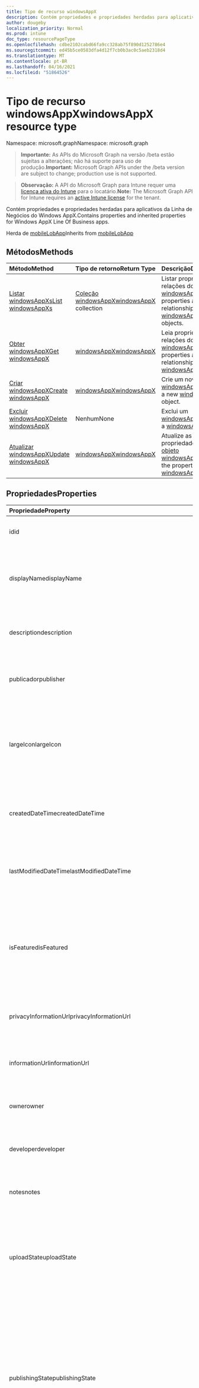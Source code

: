```yaml
---
title: Tipo de recurso windowsAppX
description: Contém propriedades e propriedades herdadas para aplicativos da Linha de Negócios do Windows AppX.
author: dougeby
localization_priority: Normal
ms.prod: intune
doc_type: resourcePageType
ms.openlocfilehash: cdbe2102cabd66fa9cc328ab75f890d1252786e4
ms.sourcegitcommit: ed45b5ce0583dfa4d12f7cb0b3ac0c5aeb2318d4
ms.translationtype: MT
ms.contentlocale: pt-BR
ms.lasthandoff: 04/16/2021
ms.locfileid: "51864526"
---
```

# <a name="windowsappx-resource-type"></a><span data-ttu-id="f3ca2-103">Tipo de recurso windowsAppX</span><span class="sxs-lookup"><span data-stu-id="f3ca2-103">windowsAppX resource type</span></span>

<span data-ttu-id="f3ca2-104">Namespace: microsoft.graph</span><span class="sxs-lookup"><span data-stu-id="f3ca2-104">Namespace: microsoft.graph</span></span>

> <span data-ttu-id="f3ca2-105">**Importante:** As APIs do Microsoft Graph na versão /beta estão sujeitas a alterações; não há suporte para uso de produção.</span><span class="sxs-lookup"><span data-stu-id="f3ca2-105">**Important:** Microsoft Graph APIs under the /beta version are subject to change; production use is not supported.</span></span>

> <span data-ttu-id="f3ca2-106">**Observação:** A API do Microsoft Graph para Intune requer uma [licença ativa do Intune](https://go.microsoft.com/fwlink/?linkid=839381) para o locatário.</span><span class="sxs-lookup"><span data-stu-id="f3ca2-106">**Note:** The Microsoft Graph API for Intune requires an [active Intune license](https://go.microsoft.com/fwlink/?linkid=839381) for the tenant.</span></span>

<span data-ttu-id="f3ca2-107">Contém propriedades e propriedades herdadas para aplicativos da Linha de Negócios do Windows AppX.</span><span class="sxs-lookup"><span data-stu-id="f3ca2-107">Contains properties and inherited properties for Windows AppX Line Of Business apps.</span></span>


<span data-ttu-id="f3ca2-108">Herda de [mobileLobApp](../resources/intune-apps-mobilelobapp.md)</span><span class="sxs-lookup"><span data-stu-id="f3ca2-108">Inherits from [mobileLobApp](../resources/intune-apps-mobilelobapp.md)</span></span>

## <a name="methods"></a><span data-ttu-id="f3ca2-109">Métodos</span><span class="sxs-lookup"><span data-stu-id="f3ca2-109">Methods</span></span>
|<span data-ttu-id="f3ca2-110">Método</span><span class="sxs-lookup"><span data-stu-id="f3ca2-110">Method</span></span>|<span data-ttu-id="f3ca2-111">Tipo de retorno</span><span class="sxs-lookup"><span data-stu-id="f3ca2-111">Return Type</span></span>|<span data-ttu-id="f3ca2-112">Descrição</span><span class="sxs-lookup"><span data-stu-id="f3ca2-112">Description</span></span>|
|:---|:---|:---|
|[<span data-ttu-id="f3ca2-113">Listar windowsAppXs</span><span class="sxs-lookup"><span data-stu-id="f3ca2-113">List windowsAppXs</span></span>](../api/intune-apps-windowsappx-list.md)|<span data-ttu-id="f3ca2-114">[Coleção windowsAppX](../resources/intune-apps-windowsappx.md)</span><span class="sxs-lookup"><span data-stu-id="f3ca2-114">[windowsAppX](../resources/intune-apps-windowsappx.md) collection</span></span>|<span data-ttu-id="f3ca2-115">Listar propriedades e relações dos objetos [windowsAppX.](../resources/intune-apps-windowsappx.md)</span><span class="sxs-lookup"><span data-stu-id="f3ca2-115">List properties and relationships of the [windowsAppX](../resources/intune-apps-windowsappx.md) objects.</span></span>|
|[<span data-ttu-id="f3ca2-116">Obter windowsAppX</span><span class="sxs-lookup"><span data-stu-id="f3ca2-116">Get windowsAppX</span></span>](../api/intune-apps-windowsappx-get.md)|[<span data-ttu-id="f3ca2-117">windowsAppX</span><span class="sxs-lookup"><span data-stu-id="f3ca2-117">windowsAppX</span></span>](../resources/intune-apps-windowsappx.md)|<span data-ttu-id="f3ca2-118">Leia propriedades e relações do [objeto windowsAppX.](../resources/intune-apps-windowsappx.md)</span><span class="sxs-lookup"><span data-stu-id="f3ca2-118">Read properties and relationships of the [windowsAppX](../resources/intune-apps-windowsappx.md) object.</span></span>|
|[<span data-ttu-id="f3ca2-119">Criar windowsAppX</span><span class="sxs-lookup"><span data-stu-id="f3ca2-119">Create windowsAppX</span></span>](../api/intune-apps-windowsappx-create.md)|[<span data-ttu-id="f3ca2-120">windowsAppX</span><span class="sxs-lookup"><span data-stu-id="f3ca2-120">windowsAppX</span></span>](../resources/intune-apps-windowsappx.md)|<span data-ttu-id="f3ca2-121">Crie um novo [objeto windowsAppX.](../resources/intune-apps-windowsappx.md)</span><span class="sxs-lookup"><span data-stu-id="f3ca2-121">Create a new [windowsAppX](../resources/intune-apps-windowsappx.md) object.</span></span>|
|[<span data-ttu-id="f3ca2-122">Excluir windowsAppX</span><span class="sxs-lookup"><span data-stu-id="f3ca2-122">Delete windowsAppX</span></span>](../api/intune-apps-windowsappx-delete.md)|<span data-ttu-id="f3ca2-123">Nenhum</span><span class="sxs-lookup"><span data-stu-id="f3ca2-123">None</span></span>|<span data-ttu-id="f3ca2-124">Exclui um [windowsAppX](../resources/intune-apps-windowsappx.md).</span><span class="sxs-lookup"><span data-stu-id="f3ca2-124">Deletes a [windowsAppX](../resources/intune-apps-windowsappx.md).</span></span>|
|[<span data-ttu-id="f3ca2-125">Atualizar windowsAppX</span><span class="sxs-lookup"><span data-stu-id="f3ca2-125">Update windowsAppX</span></span>](../api/intune-apps-windowsappx-update.md)|[<span data-ttu-id="f3ca2-126">windowsAppX</span><span class="sxs-lookup"><span data-stu-id="f3ca2-126">windowsAppX</span></span>](../resources/intune-apps-windowsappx.md)|<span data-ttu-id="f3ca2-127">Atualize as propriedades de um [objeto windowsAppX.](../resources/intune-apps-windowsappx.md)</span><span class="sxs-lookup"><span data-stu-id="f3ca2-127">Update the properties of a [windowsAppX](../resources/intune-apps-windowsappx.md) object.</span></span>|

## <a name="properties"></a><span data-ttu-id="f3ca2-128">Propriedades</span><span class="sxs-lookup"><span data-stu-id="f3ca2-128">Properties</span></span>
|<span data-ttu-id="f3ca2-129">Propriedade</span><span class="sxs-lookup"><span data-stu-id="f3ca2-129">Property</span></span>|<span data-ttu-id="f3ca2-130">Tipo</span><span class="sxs-lookup"><span data-stu-id="f3ca2-130">Type</span></span>|<span data-ttu-id="f3ca2-131">Descrição</span><span class="sxs-lookup"><span data-stu-id="f3ca2-131">Description</span></span>|
|:---|:---|:---|
|<span data-ttu-id="f3ca2-132">id</span><span class="sxs-lookup"><span data-stu-id="f3ca2-132">id</span></span>|<span data-ttu-id="f3ca2-133">Cadeia de caracteres</span><span class="sxs-lookup"><span data-stu-id="f3ca2-133">String</span></span>|<span data-ttu-id="f3ca2-134">Chave da entidade.</span><span class="sxs-lookup"><span data-stu-id="f3ca2-134">Key of the entity.</span></span> <span data-ttu-id="f3ca2-135">Herdado de [mobileApp](../resources/intune-shared-mobileapp.md)</span><span class="sxs-lookup"><span data-stu-id="f3ca2-135">Inherited from [mobileApp](../resources/intune-shared-mobileapp.md)</span></span>|
|<span data-ttu-id="f3ca2-136">displayName</span><span class="sxs-lookup"><span data-stu-id="f3ca2-136">displayName</span></span>|<span data-ttu-id="f3ca2-137">Cadeia de caracteres</span><span class="sxs-lookup"><span data-stu-id="f3ca2-137">String</span></span>|<span data-ttu-id="f3ca2-138">O título do aplicativo importado ou definido pelo administrador.</span><span class="sxs-lookup"><span data-stu-id="f3ca2-138">The admin provided or imported title of the app.</span></span> <span data-ttu-id="f3ca2-139">Herdado de [mobileApp](../resources/intune-shared-mobileapp.md)</span><span class="sxs-lookup"><span data-stu-id="f3ca2-139">Inherited from [mobileApp](../resources/intune-shared-mobileapp.md)</span></span>|
|<span data-ttu-id="f3ca2-140">description</span><span class="sxs-lookup"><span data-stu-id="f3ca2-140">description</span></span>|<span data-ttu-id="f3ca2-141">Cadeia de caracteres</span><span class="sxs-lookup"><span data-stu-id="f3ca2-141">String</span></span>|<span data-ttu-id="f3ca2-142">A descrição do aplicativo.</span><span class="sxs-lookup"><span data-stu-id="f3ca2-142">The description of the app.</span></span> <span data-ttu-id="f3ca2-143">Herdado de [mobileApp](../resources/intune-shared-mobileapp.md)</span><span class="sxs-lookup"><span data-stu-id="f3ca2-143">Inherited from [mobileApp](../resources/intune-shared-mobileapp.md)</span></span>|
|<span data-ttu-id="f3ca2-144">publicador</span><span class="sxs-lookup"><span data-stu-id="f3ca2-144">publisher</span></span>|<span data-ttu-id="f3ca2-145">String</span><span class="sxs-lookup"><span data-stu-id="f3ca2-145">String</span></span>|<span data-ttu-id="f3ca2-146">O publicador do aplicativo.</span><span class="sxs-lookup"><span data-stu-id="f3ca2-146">The publisher of the app.</span></span> <span data-ttu-id="f3ca2-147">Herdado de [mobileApp](../resources/intune-shared-mobileapp.md)</span><span class="sxs-lookup"><span data-stu-id="f3ca2-147">Inherited from [mobileApp](../resources/intune-shared-mobileapp.md)</span></span>|
|<span data-ttu-id="f3ca2-148">largeIcon</span><span class="sxs-lookup"><span data-stu-id="f3ca2-148">largeIcon</span></span>|[<span data-ttu-id="f3ca2-149">mimeContent</span><span class="sxs-lookup"><span data-stu-id="f3ca2-149">mimeContent</span></span>](../resources/intune-shared-mimecontent.md)|<span data-ttu-id="f3ca2-150">O ícone grande, a ser exibido nos detalhes do aplicativo e usado para o carregamento do ícone.</span><span class="sxs-lookup"><span data-stu-id="f3ca2-150">The large icon, to be displayed in the app details and used for upload of the icon.</span></span> <span data-ttu-id="f3ca2-151">Herdado de [mobileApp](../resources/intune-shared-mobileapp.md)</span><span class="sxs-lookup"><span data-stu-id="f3ca2-151">Inherited from [mobileApp](../resources/intune-shared-mobileapp.md)</span></span>|
|<span data-ttu-id="f3ca2-152">createdDateTime</span><span class="sxs-lookup"><span data-stu-id="f3ca2-152">createdDateTime</span></span>|<span data-ttu-id="f3ca2-153">DateTimeOffset</span><span class="sxs-lookup"><span data-stu-id="f3ca2-153">DateTimeOffset</span></span>|<span data-ttu-id="f3ca2-154">A data e a hora da criação do aplicativo.</span><span class="sxs-lookup"><span data-stu-id="f3ca2-154">The date and time the app was created.</span></span> <span data-ttu-id="f3ca2-155">Herdado de [mobileApp](../resources/intune-shared-mobileapp.md)</span><span class="sxs-lookup"><span data-stu-id="f3ca2-155">Inherited from [mobileApp](../resources/intune-shared-mobileapp.md)</span></span>|
|<span data-ttu-id="f3ca2-156">lastModifiedDateTime</span><span class="sxs-lookup"><span data-stu-id="f3ca2-156">lastModifiedDateTime</span></span>|<span data-ttu-id="f3ca2-157">DateTimeOffset</span><span class="sxs-lookup"><span data-stu-id="f3ca2-157">DateTimeOffset</span></span>|<span data-ttu-id="f3ca2-158">A data e a hora que o aplicativo foi modificado pela última vez.</span><span class="sxs-lookup"><span data-stu-id="f3ca2-158">The date and time the app was last modified.</span></span> <span data-ttu-id="f3ca2-159">Herdado de [mobileApp](../resources/intune-shared-mobileapp.md)</span><span class="sxs-lookup"><span data-stu-id="f3ca2-159">Inherited from [mobileApp](../resources/intune-shared-mobileapp.md)</span></span>|
|<span data-ttu-id="f3ca2-160">isFeatured</span><span class="sxs-lookup"><span data-stu-id="f3ca2-160">isFeatured</span></span>|<span data-ttu-id="f3ca2-161">Boolean</span><span class="sxs-lookup"><span data-stu-id="f3ca2-161">Boolean</span></span>|<span data-ttu-id="f3ca2-162">O valor que indica se o aplicativo está marcado como em destaque pelo administrador. Herdado de [mobileApp](../resources/intune-shared-mobileapp.md)</span><span class="sxs-lookup"><span data-stu-id="f3ca2-162">The value indicating whether the app is marked as featured by the admin. Inherited from [mobileApp](../resources/intune-shared-mobileapp.md)</span></span>|
|<span data-ttu-id="f3ca2-163">privacyInformationUrl</span><span class="sxs-lookup"><span data-stu-id="f3ca2-163">privacyInformationUrl</span></span>|<span data-ttu-id="f3ca2-164">String</span><span class="sxs-lookup"><span data-stu-id="f3ca2-164">String</span></span>|<span data-ttu-id="f3ca2-165">A URL da declaração de privacidade.</span><span class="sxs-lookup"><span data-stu-id="f3ca2-165">The privacy statement Url.</span></span> <span data-ttu-id="f3ca2-166">Herdado de [mobileApp](../resources/intune-shared-mobileapp.md)</span><span class="sxs-lookup"><span data-stu-id="f3ca2-166">Inherited from [mobileApp](../resources/intune-shared-mobileapp.md)</span></span>|
|<span data-ttu-id="f3ca2-167">informationUrl</span><span class="sxs-lookup"><span data-stu-id="f3ca2-167">informationUrl</span></span>|<span data-ttu-id="f3ca2-168">String</span><span class="sxs-lookup"><span data-stu-id="f3ca2-168">String</span></span>|<span data-ttu-id="f3ca2-169">A URL de informações adicionais.</span><span class="sxs-lookup"><span data-stu-id="f3ca2-169">The more information Url.</span></span> <span data-ttu-id="f3ca2-170">Herdado de [mobileApp](../resources/intune-shared-mobileapp.md)</span><span class="sxs-lookup"><span data-stu-id="f3ca2-170">Inherited from [mobileApp](../resources/intune-shared-mobileapp.md)</span></span>|
|<span data-ttu-id="f3ca2-171">owner</span><span class="sxs-lookup"><span data-stu-id="f3ca2-171">owner</span></span>|<span data-ttu-id="f3ca2-172">Cadeia de caracteres</span><span class="sxs-lookup"><span data-stu-id="f3ca2-172">String</span></span>|<span data-ttu-id="f3ca2-173">O proprietário do conteúdo.</span><span class="sxs-lookup"><span data-stu-id="f3ca2-173">The owner of the app.</span></span> <span data-ttu-id="f3ca2-174">Herdado de [mobileApp](../resources/intune-shared-mobileapp.md)</span><span class="sxs-lookup"><span data-stu-id="f3ca2-174">Inherited from [mobileApp](../resources/intune-shared-mobileapp.md)</span></span>|
|<span data-ttu-id="f3ca2-175">developer</span><span class="sxs-lookup"><span data-stu-id="f3ca2-175">developer</span></span>|<span data-ttu-id="f3ca2-176">String</span><span class="sxs-lookup"><span data-stu-id="f3ca2-176">String</span></span>|<span data-ttu-id="f3ca2-177">O desenvolvedor do aplicativo.</span><span class="sxs-lookup"><span data-stu-id="f3ca2-177">The developer of the app.</span></span> <span data-ttu-id="f3ca2-178">Herdado de [mobileApp](../resources/intune-shared-mobileapp.md)</span><span class="sxs-lookup"><span data-stu-id="f3ca2-178">Inherited from [mobileApp](../resources/intune-shared-mobileapp.md)</span></span>|
|<span data-ttu-id="f3ca2-179">notes</span><span class="sxs-lookup"><span data-stu-id="f3ca2-179">notes</span></span>|<span data-ttu-id="f3ca2-180">String</span><span class="sxs-lookup"><span data-stu-id="f3ca2-180">String</span></span>|<span data-ttu-id="f3ca2-181">Anotações do aplicativo.</span><span class="sxs-lookup"><span data-stu-id="f3ca2-181">Notes for the app.</span></span> <span data-ttu-id="f3ca2-182">Herdado de [mobileApp](../resources/intune-shared-mobileapp.md)</span><span class="sxs-lookup"><span data-stu-id="f3ca2-182">Inherited from [mobileApp](../resources/intune-shared-mobileapp.md)</span></span>|
|<span data-ttu-id="f3ca2-183">uploadState</span><span class="sxs-lookup"><span data-stu-id="f3ca2-183">uploadState</span></span>|<span data-ttu-id="f3ca2-184">Int32</span><span class="sxs-lookup"><span data-stu-id="f3ca2-184">Int32</span></span>|<span data-ttu-id="f3ca2-185">O estado de carregamento.</span><span class="sxs-lookup"><span data-stu-id="f3ca2-185">The upload state.</span></span> <span data-ttu-id="f3ca2-186">Os valores possíveis são: 0 - `Not Ready` , 1 - `Ready` , 2 - `Processing` .</span><span class="sxs-lookup"><span data-stu-id="f3ca2-186">Possible values are: 0 - `Not Ready`, 1 - `Ready`, 2 - `Processing`.</span></span> <span data-ttu-id="f3ca2-187">Herdado de [mobileApp](../resources/intune-shared-mobileapp.md)</span><span class="sxs-lookup"><span data-stu-id="f3ca2-187">Inherited from [mobileApp](../resources/intune-shared-mobileapp.md)</span></span>|
|<span data-ttu-id="f3ca2-188">publishingState</span><span class="sxs-lookup"><span data-stu-id="f3ca2-188">publishingState</span></span>|[<span data-ttu-id="f3ca2-189">mobileAppPublishingState</span><span class="sxs-lookup"><span data-stu-id="f3ca2-189">mobileAppPublishingState</span></span>](../resources/intune-apps-mobileapppublishingstate.md)|<span data-ttu-id="f3ca2-190">O estado de publicação do aplicativo.</span><span class="sxs-lookup"><span data-stu-id="f3ca2-190">The publishing state for the app.</span></span> <span data-ttu-id="f3ca2-191">O aplicativo não pode ser assinado, a menos que ele seja publicado.</span><span class="sxs-lookup"><span data-stu-id="f3ca2-191">The app cannot be assigned unless the app is published.</span></span> <span data-ttu-id="f3ca2-192">Herdado de [mobileApp](../resources/intune-shared-mobileapp.md).</span><span class="sxs-lookup"><span data-stu-id="f3ca2-192">Inherited from [mobileApp](../resources/intune-shared-mobileapp.md).</span></span> <span data-ttu-id="f3ca2-193">Os valores possíveis são: `notPublished`, `processing`, `published`.</span><span class="sxs-lookup"><span data-stu-id="f3ca2-193">Possible values are: `notPublished`, `processing`, `published`.</span></span>|
|<span data-ttu-id="f3ca2-194">isAssigned</span><span class="sxs-lookup"><span data-stu-id="f3ca2-194">isAssigned</span></span>|<span data-ttu-id="f3ca2-195">Boolean</span><span class="sxs-lookup"><span data-stu-id="f3ca2-195">Boolean</span></span>|<span data-ttu-id="f3ca2-196">O valor que indica se o aplicativo é atribuído a pelo menos um grupo.</span><span class="sxs-lookup"><span data-stu-id="f3ca2-196">The value indicating whether the app is assigned to at least one group.</span></span> <span data-ttu-id="f3ca2-197">Herdado de [mobileApp](../resources/intune-shared-mobileapp.md)</span><span class="sxs-lookup"><span data-stu-id="f3ca2-197">Inherited from [mobileApp](../resources/intune-shared-mobileapp.md)</span></span>|
|<span data-ttu-id="f3ca2-198">roleScopeTagIds</span><span class="sxs-lookup"><span data-stu-id="f3ca2-198">roleScopeTagIds</span></span>|<span data-ttu-id="f3ca2-199">Coleção String</span><span class="sxs-lookup"><span data-stu-id="f3ca2-199">String collection</span></span>|<span data-ttu-id="f3ca2-200">Lista de ids de marca de escopo para este aplicativo móvel.</span><span class="sxs-lookup"><span data-stu-id="f3ca2-200">List of scope tag ids for this mobile app.</span></span> <span data-ttu-id="f3ca2-201">Herdado de [mobileApp](../resources/intune-shared-mobileapp.md)</span><span class="sxs-lookup"><span data-stu-id="f3ca2-201">Inherited from [mobileApp](../resources/intune-shared-mobileapp.md)</span></span>|
|<span data-ttu-id="f3ca2-202">dependentAppCount</span><span class="sxs-lookup"><span data-stu-id="f3ca2-202">dependentAppCount</span></span>|<span data-ttu-id="f3ca2-203">Int32</span><span class="sxs-lookup"><span data-stu-id="f3ca2-203">Int32</span></span>|<span data-ttu-id="f3ca2-204">O número total de dependências que o aplicativo filho tem.</span><span class="sxs-lookup"><span data-stu-id="f3ca2-204">The total number of dependencies the child app has.</span></span> <span data-ttu-id="f3ca2-205">Herdado de [mobileApp](../resources/intune-shared-mobileapp.md)</span><span class="sxs-lookup"><span data-stu-id="f3ca2-205">Inherited from [mobileApp](../resources/intune-shared-mobileapp.md)</span></span>|
|<span data-ttu-id="f3ca2-206">supersedingAppCount</span><span class="sxs-lookup"><span data-stu-id="f3ca2-206">supersedingAppCount</span></span>|<span data-ttu-id="f3ca2-207">Int32</span><span class="sxs-lookup"><span data-stu-id="f3ca2-207">Int32</span></span>|<span data-ttu-id="f3ca2-208">O número total de aplicativos que esse aplicativo sobressede direta ou indiretamente.</span><span class="sxs-lookup"><span data-stu-id="f3ca2-208">The total number of apps this app directly or indirectly supersedes.</span></span> <span data-ttu-id="f3ca2-209">Herdado de [mobileApp](../resources/intune-shared-mobileapp.md)</span><span class="sxs-lookup"><span data-stu-id="f3ca2-209">Inherited from [mobileApp](../resources/intune-shared-mobileapp.md)</span></span>|
|<span data-ttu-id="f3ca2-210">supersededAppCount</span><span class="sxs-lookup"><span data-stu-id="f3ca2-210">supersededAppCount</span></span>|<span data-ttu-id="f3ca2-211">Int32</span><span class="sxs-lookup"><span data-stu-id="f3ca2-211">Int32</span></span>|<span data-ttu-id="f3ca2-212">O número total de aplicativos pelos quais esse aplicativo é, direta ou indiretamente, é suplido.</span><span class="sxs-lookup"><span data-stu-id="f3ca2-212">The total number of apps this app is directly or indirectly superseded by.</span></span> <span data-ttu-id="f3ca2-213">Herdado de [mobileApp](../resources/intune-shared-mobileapp.md)</span><span class="sxs-lookup"><span data-stu-id="f3ca2-213">Inherited from [mobileApp](../resources/intune-shared-mobileapp.md)</span></span>|
|<span data-ttu-id="f3ca2-214">committedContentVersion</span><span class="sxs-lookup"><span data-stu-id="f3ca2-214">committedContentVersion</span></span>|<span data-ttu-id="f3ca2-215">String</span><span class="sxs-lookup"><span data-stu-id="f3ca2-215">String</span></span>|<span data-ttu-id="f3ca2-216">A versão do conteúdo interno confirmado.</span><span class="sxs-lookup"><span data-stu-id="f3ca2-216">The internal committed content version.</span></span> <span data-ttu-id="f3ca2-217">Herdado de [mobileLobApp](../resources/intune-apps-mobilelobapp.md)</span><span class="sxs-lookup"><span data-stu-id="f3ca2-217">Inherited from [mobileLobApp](../resources/intune-apps-mobilelobapp.md)</span></span>|
|<span data-ttu-id="f3ca2-218">fileName</span><span class="sxs-lookup"><span data-stu-id="f3ca2-218">fileName</span></span>|<span data-ttu-id="f3ca2-219">String</span><span class="sxs-lookup"><span data-stu-id="f3ca2-219">String</span></span>|<span data-ttu-id="f3ca2-220">O nome do arquivo do aplicativo Lob principal.</span><span class="sxs-lookup"><span data-stu-id="f3ca2-220">The name of the main Lob application file.</span></span> <span data-ttu-id="f3ca2-221">Herdado de [mobileLobApp](../resources/intune-apps-mobilelobapp.md)</span><span class="sxs-lookup"><span data-stu-id="f3ca2-221">Inherited from [mobileLobApp](../resources/intune-apps-mobilelobapp.md)</span></span>|
|<span data-ttu-id="f3ca2-222">size</span><span class="sxs-lookup"><span data-stu-id="f3ca2-222">size</span></span>|<span data-ttu-id="f3ca2-223">Int64</span><span class="sxs-lookup"><span data-stu-id="f3ca2-223">Int64</span></span>|<span data-ttu-id="f3ca2-224">O tamanho total, incluindo todos os arquivos carregados.</span><span class="sxs-lookup"><span data-stu-id="f3ca2-224">The total size, including all uploaded files.</span></span> <span data-ttu-id="f3ca2-225">Herdado de [mobileLobApp](../resources/intune-apps-mobilelobapp.md)</span><span class="sxs-lookup"><span data-stu-id="f3ca2-225">Inherited from [mobileLobApp](../resources/intune-apps-mobilelobapp.md)</span></span>|
|<span data-ttu-id="f3ca2-226">applicableArchitectures</span><span class="sxs-lookup"><span data-stu-id="f3ca2-226">applicableArchitectures</span></span>|[<span data-ttu-id="f3ca2-227">windowsArchitecture</span><span class="sxs-lookup"><span data-stu-id="f3ca2-227">windowsArchitecture</span></span>](../resources/intune-apps-windowsarchitecture.md)|<span data-ttu-id="f3ca2-228">As arquiteturas do Windows nas quais este aplicativo pode ser executado.</span><span class="sxs-lookup"><span data-stu-id="f3ca2-228">The Windows architecture(s) for which this app can run on.</span></span> <span data-ttu-id="f3ca2-229">Os possíveis valores são: `none`, `x86`, `x64`, `arm`, `neutral`, `arm64`.</span><span class="sxs-lookup"><span data-stu-id="f3ca2-229">Possible values are: `none`, `x86`, `x64`, `arm`, `neutral`, `arm64`.</span></span>|
|<span data-ttu-id="f3ca2-230">identityName</span><span class="sxs-lookup"><span data-stu-id="f3ca2-230">identityName</span></span>|<span data-ttu-id="f3ca2-231">String</span><span class="sxs-lookup"><span data-stu-id="f3ca2-231">String</span></span>|<span data-ttu-id="f3ca2-232">O Nome da Identidade.</span><span class="sxs-lookup"><span data-stu-id="f3ca2-232">The Identity Name.</span></span>|
|<span data-ttu-id="f3ca2-233">identityPublisherHash</span><span class="sxs-lookup"><span data-stu-id="f3ca2-233">identityPublisherHash</span></span>|<span data-ttu-id="f3ca2-234">String</span><span class="sxs-lookup"><span data-stu-id="f3ca2-234">String</span></span>|<span data-ttu-id="f3ca2-235">O Hash do Publicador de Identidade.</span><span class="sxs-lookup"><span data-stu-id="f3ca2-235">The Identity Publisher Hash.</span></span>|
|<span data-ttu-id="f3ca2-236">identityResourceIdentifier</span><span class="sxs-lookup"><span data-stu-id="f3ca2-236">identityResourceIdentifier</span></span>|<span data-ttu-id="f3ca2-237">String</span><span class="sxs-lookup"><span data-stu-id="f3ca2-237">String</span></span>|<span data-ttu-id="f3ca2-238">O Identificador de Recurso da Identidade.</span><span class="sxs-lookup"><span data-stu-id="f3ca2-238">The Identity Resource Identifier.</span></span>|
|<span data-ttu-id="f3ca2-239">isBundle</span><span class="sxs-lookup"><span data-stu-id="f3ca2-239">isBundle</span></span>|<span data-ttu-id="f3ca2-240">Boolean</span><span class="sxs-lookup"><span data-stu-id="f3ca2-240">Boolean</span></span>|<span data-ttu-id="f3ca2-241">Se o aplicativo é um pacote ou não.</span><span class="sxs-lookup"><span data-stu-id="f3ca2-241">Whether or not the app is a bundle.</span></span>|
|<span data-ttu-id="f3ca2-242">minimumSupportedOperatingSystem</span><span class="sxs-lookup"><span data-stu-id="f3ca2-242">minimumSupportedOperatingSystem</span></span>|[<span data-ttu-id="f3ca2-243">windowsMinimumOperatingSystem</span><span class="sxs-lookup"><span data-stu-id="f3ca2-243">windowsMinimumOperatingSystem</span></span>](../resources/intune-apps-windowsminimumoperatingsystem.md)|<span data-ttu-id="f3ca2-244">O valor do sistema de operacional mínimo aplicável.</span><span class="sxs-lookup"><span data-stu-id="f3ca2-244">The value for the minimum applicable operating system.</span></span>|
|<span data-ttu-id="f3ca2-245">identityVersion</span><span class="sxs-lookup"><span data-stu-id="f3ca2-245">identityVersion</span></span>|<span data-ttu-id="f3ca2-246">String</span><span class="sxs-lookup"><span data-stu-id="f3ca2-246">String</span></span>|<span data-ttu-id="f3ca2-247">A versão da identidade.</span><span class="sxs-lookup"><span data-stu-id="f3ca2-247">The identity version.</span></span>|

## <a name="relationships"></a><span data-ttu-id="f3ca2-248">Relações</span><span class="sxs-lookup"><span data-stu-id="f3ca2-248">Relationships</span></span>
|<span data-ttu-id="f3ca2-249">Relação</span><span class="sxs-lookup"><span data-stu-id="f3ca2-249">Relationship</span></span>|<span data-ttu-id="f3ca2-250">Tipo</span><span class="sxs-lookup"><span data-stu-id="f3ca2-250">Type</span></span>|<span data-ttu-id="f3ca2-251">Descrição</span><span class="sxs-lookup"><span data-stu-id="f3ca2-251">Description</span></span>|
|:---|:---|:---|
|<span data-ttu-id="f3ca2-252">categories</span><span class="sxs-lookup"><span data-stu-id="f3ca2-252">categories</span></span>|<span data-ttu-id="f3ca2-253">Coleção [mobileAppCategory](../resources/intune-apps-mobileappcategory.md)</span><span class="sxs-lookup"><span data-stu-id="f3ca2-253">[mobileAppCategory](../resources/intune-apps-mobileappcategory.md) collection</span></span>|<span data-ttu-id="f3ca2-254">A lista de categorias para este aplicativo.</span><span class="sxs-lookup"><span data-stu-id="f3ca2-254">The list of categories for this app.</span></span> <span data-ttu-id="f3ca2-255">Herdado de [mobileApp](../resources/intune-shared-mobileapp.md)</span><span class="sxs-lookup"><span data-stu-id="f3ca2-255">Inherited from [mobileApp](../resources/intune-shared-mobileapp.md)</span></span>|
|<span data-ttu-id="f3ca2-256">assignments</span><span class="sxs-lookup"><span data-stu-id="f3ca2-256">assignments</span></span>|<span data-ttu-id="f3ca2-257">Coleção [mobileAppAssignment](../resources/intune-apps-mobileappassignment.md)</span><span class="sxs-lookup"><span data-stu-id="f3ca2-257">[mobileAppAssignment](../resources/intune-apps-mobileappassignment.md) collection</span></span>|<span data-ttu-id="f3ca2-258">A lista de atribuições de grupo para esse aplicativo móvel.</span><span class="sxs-lookup"><span data-stu-id="f3ca2-258">The list of group assignments for this mobile app.</span></span> <span data-ttu-id="f3ca2-259">Herdado de [mobileApp](../resources/intune-shared-mobileapp.md)</span><span class="sxs-lookup"><span data-stu-id="f3ca2-259">Inherited from [mobileApp](../resources/intune-shared-mobileapp.md)</span></span>|
|<span data-ttu-id="f3ca2-260">installSummary</span><span class="sxs-lookup"><span data-stu-id="f3ca2-260">installSummary</span></span>|[<span data-ttu-id="f3ca2-261">mobileAppInstallSummary</span><span class="sxs-lookup"><span data-stu-id="f3ca2-261">mobileAppInstallSummary</span></span>](../resources/intune-apps-mobileappinstallsummary.md)|<span data-ttu-id="f3ca2-262">Resumo de instalação do aplicativo móvel.</span><span class="sxs-lookup"><span data-stu-id="f3ca2-262">Mobile App Install Summary.</span></span> <span data-ttu-id="f3ca2-263">Herdado de [mobileApp](../resources/intune-shared-mobileapp.md)</span><span class="sxs-lookup"><span data-stu-id="f3ca2-263">Inherited from [mobileApp](../resources/intune-shared-mobileapp.md)</span></span>|
|<span data-ttu-id="f3ca2-264">deviceStatuses</span><span class="sxs-lookup"><span data-stu-id="f3ca2-264">deviceStatuses</span></span>|<span data-ttu-id="f3ca2-265">[Coleção mobileAppInstallStatus](../resources/intune-apps-mobileappinstallstatus.md)</span><span class="sxs-lookup"><span data-stu-id="f3ca2-265">[mobileAppInstallStatus](../resources/intune-apps-mobileappinstallstatus.md) collection</span></span>|<span data-ttu-id="f3ca2-266">A lista de estados de instalação para este aplicativo móvel.</span><span class="sxs-lookup"><span data-stu-id="f3ca2-266">The list of installation states for this mobile app.</span></span> <span data-ttu-id="f3ca2-267">Herdado de [mobileApp](../resources/intune-shared-mobileapp.md)</span><span class="sxs-lookup"><span data-stu-id="f3ca2-267">Inherited from [mobileApp](../resources/intune-shared-mobileapp.md)</span></span>|
|<span data-ttu-id="f3ca2-268">userStatuses</span><span class="sxs-lookup"><span data-stu-id="f3ca2-268">userStatuses</span></span>|<span data-ttu-id="f3ca2-269">[Coleção userAppInstallStatus](../resources/intune-apps-userappinstallstatus.md)</span><span class="sxs-lookup"><span data-stu-id="f3ca2-269">[userAppInstallStatus](../resources/intune-apps-userappinstallstatus.md) collection</span></span>|<span data-ttu-id="f3ca2-270">A lista de estados de instalação para este aplicativo móvel.</span><span class="sxs-lookup"><span data-stu-id="f3ca2-270">The list of installation states for this mobile app.</span></span> <span data-ttu-id="f3ca2-271">Herdado de [mobileApp](../resources/intune-shared-mobileapp.md)</span><span class="sxs-lookup"><span data-stu-id="f3ca2-271">Inherited from [mobileApp](../resources/intune-shared-mobileapp.md)</span></span>|
|<span data-ttu-id="f3ca2-272">relações</span><span class="sxs-lookup"><span data-stu-id="f3ca2-272">relationships</span></span>|<span data-ttu-id="f3ca2-273">[Coleção mobileAppRelationship](../resources/intune-apps-mobileapprelationship.md)</span><span class="sxs-lookup"><span data-stu-id="f3ca2-273">[mobileAppRelationship](../resources/intune-apps-mobileapprelationship.md) collection</span></span>|<span data-ttu-id="f3ca2-274">O conjunto de relações diretas para este aplicativo.</span><span class="sxs-lookup"><span data-stu-id="f3ca2-274">The set of direct relationships for this app.</span></span> <span data-ttu-id="f3ca2-275">Herdado de [mobileApp](../resources/intune-shared-mobileapp.md)</span><span class="sxs-lookup"><span data-stu-id="f3ca2-275">Inherited from [mobileApp](../resources/intune-shared-mobileapp.md)</span></span>|
|<span data-ttu-id="f3ca2-276">contentVersions</span><span class="sxs-lookup"><span data-stu-id="f3ca2-276">contentVersions</span></span>|<span data-ttu-id="f3ca2-277">Coleção [mobileAppContent](../resources/intune-apps-mobileappcontent.md)</span><span class="sxs-lookup"><span data-stu-id="f3ca2-277">[mobileAppContent](../resources/intune-apps-mobileappcontent.md) collection</span></span>|<span data-ttu-id="f3ca2-278">A lista das versões de conteúdo deste aplicativo.</span><span class="sxs-lookup"><span data-stu-id="f3ca2-278">The list of content versions for this app.</span></span> <span data-ttu-id="f3ca2-279">Herdado de [mobileLobApp](../resources/intune-apps-mobilelobapp.md)</span><span class="sxs-lookup"><span data-stu-id="f3ca2-279">Inherited from [mobileLobApp](../resources/intune-apps-mobilelobapp.md)</span></span>|

## <a name="json-representation"></a><span data-ttu-id="f3ca2-280">Representação JSON</span><span class="sxs-lookup"><span data-stu-id="f3ca2-280">JSON Representation</span></span>
<span data-ttu-id="f3ca2-281">Veja a seguir uma representação JSON do recurso.</span><span class="sxs-lookup"><span data-stu-id="f3ca2-281">Here is a JSON representation of the resource.</span></span>
<!-- {
  "blockType": "resource",
  "keyProperty": "id",
  "@odata.type": "microsoft.graph.windowsAppX"
}
-->
``` json
{
  "@odata.type": "#microsoft.graph.windowsAppX",
  "id": "String (identifier)",
  "displayName": "String",
  "description": "String",
  "publisher": "String",
  "largeIcon": {
    "@odata.type": "microsoft.graph.mimeContent",
    "type": "String",
    "value": "binary"
  },
  "createdDateTime": "String (timestamp)",
  "lastModifiedDateTime": "String (timestamp)",
  "isFeatured": true,
  "privacyInformationUrl": "String",
  "informationUrl": "String",
  "owner": "String",
  "developer": "String",
  "notes": "String",
  "uploadState": 1024,
  "publishingState": "String",
  "isAssigned": true,
  "roleScopeTagIds": [
    "String"
  ],
  "dependentAppCount": 1024,
  "supersedingAppCount": 1024,
  "supersededAppCount": 1024,
  "committedContentVersion": "String",
  "fileName": "String",
  "size": 1024,
  "applicableArchitectures": "String",
  "identityName": "String",
  "identityPublisherHash": "String",
  "identityResourceIdentifier": "String",
  "isBundle": true,
  "minimumSupportedOperatingSystem": {
    "@odata.type": "microsoft.graph.windowsMinimumOperatingSystem",
    "v8_0": true,
    "v8_1": true,
    "v10_0": true,
    "v10_1607": true,
    "v10_1703": true,
    "v10_1709": true,
    "v10_1803": true,
    "v10_1809": true,
    "v10_1903": true,
    "v10_1909": true,
    "v10_2004": true,
    "v10_2H20": true
  },
  "identityVersion": "String"
}
```




